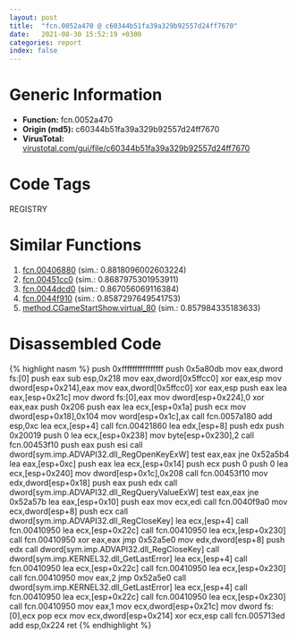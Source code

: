 ```yaml
---
layout: post
title:  "fcn.0052a470 @ c60344b51fa39a329b92557d24ff7670"
date:   2021-08-30 15:52:19 +0300
categories: report
index: false
---
```


# Generic Information
- **Function:** fcn.0052a470
- **Origin (md5):** c60344b51fa39a329b92557d24ff7670
- **VirusTotal:** [virustotal.com/gui/file/c60344b51fa39a329b92557d24ff7670][virustotal_ref]

# Code Tags
<span class="tag" id="REGISTRY">REGISTRY</span>


# Similar Functions

1. [fcn.00406880][similar_1_ref] (sim.: 0.8818096002603224)
2. [fcn.00451cc0][similar_2_ref] (sim.: 0.8687975301953911)
3. [fcn.0044dcd0][similar_3_ref] (sim.: 0.867056069116384)
4. [fcn.0044f910][similar_4_ref] (sim.: 0.8587297649541753)
5. [method.CGameStartShow.virtual\_80][similar_5_ref] (sim.: 0.857984335183633)


# Disassembled Code

{% highlight nasm %}
push 0xffffffffffffffff
push 0x5a80db
mov eax,dword fs:[0]
push eax
sub esp,0x218
mov eax,dword[0x5ffcc0]
xor eax,esp
mov dword[esp+0x214],eax
mov eax,dword[0x5ffcc0]
xor eax,esp
push eax
lea eax,[esp+0x21c]
mov dword fs:[0],eax
mov dword[esp+0x224],0
xor eax,eax
push 0x206
push eax
lea ecx,[esp+0x1a]
push ecx
mov dword[esp+0x18],0x104
mov word[esp+0x1c],ax
call fcn.0057a180
add esp,0xc
lea ecx,[esp+4]
call fcn.00421860
lea edx,[esp+8]
push edx
push 0x20019
push 0
lea ecx,[esp+0x238]
mov byte[esp+0x230],2
call fcn.00453f10
push eax
push esi
call dword[sym.imp.ADVAPI32.dll_RegOpenKeyExW]
test eax,eax
jne 0x52a5b4
lea eax,[esp+0xc]
push eax
lea ecx,[esp+0x14]
push ecx
push 0
push 0
lea ecx,[esp+0x240]
mov dword[esp+0x1c],0x208
call fcn.00453f10
mov edx,dword[esp+0x18]
push eax
push edx
call dword[sym.imp.ADVAPI32.dll_RegQueryValueExW]
test eax,eax
jne 0x52a57b
lea eax,[esp+0x10]
push eax
mov ecx,edi
call fcn.0040f9a0
mov ecx,dword[esp+8]
push ecx
call dword[sym.imp.ADVAPI32.dll_RegCloseKey]
lea ecx,[esp+4]
call fcn.00410950
lea ecx,[esp+0x22c]
call fcn.00410950
lea ecx,[esp+0x230]
call fcn.00410950
xor eax,eax
jmp 0x52a5e0
mov edx,dword[esp+8]
push edx
call dword[sym.imp.ADVAPI32.dll_RegCloseKey]
call dword[sym.imp.KERNEL32.dll_GetLastError]
lea ecx,[esp+4]
call fcn.00410950
lea ecx,[esp+0x22c]
call fcn.00410950
lea ecx,[esp+0x230]
call fcn.00410950
mov eax,2
jmp 0x52a5e0
call dword[sym.imp.KERNEL32.dll_GetLastError]
lea ecx,[esp+4]
call fcn.00410950
lea ecx,[esp+0x22c]
call fcn.00410950
lea ecx,[esp+0x230]
call fcn.00410950
mov eax,1
mov ecx,dword[esp+0x21c]
mov dword fs:[0],ecx
pop ecx
mov ecx,dword[esp+0x214]
xor ecx,esp
call fcn.005713ed
add esp,0x224
ret
{% endhighlight %}


[similar_1_ref]: /report/fcn.00406880@a1c6b07868a0eea8f4ee5a872aa71909
[similar_2_ref]: /report/fcn.00451cc0@c60344b51fa39a329b92557d24ff7670
[similar_3_ref]: /report/fcn.0044dcd0@c60344b51fa39a329b92557d24ff7670
[similar_4_ref]: /report/fcn.0044f910@c60344b51fa39a329b92557d24ff7670
[similar_5_ref]: /report/method.CGameStartShow.virtual_80@c60344b51fa39a329b92557d24ff7670
[virustotal_ref]: https://www.virustotal.com/gui/file/c60344b51fa39a329b92557d24ff7670